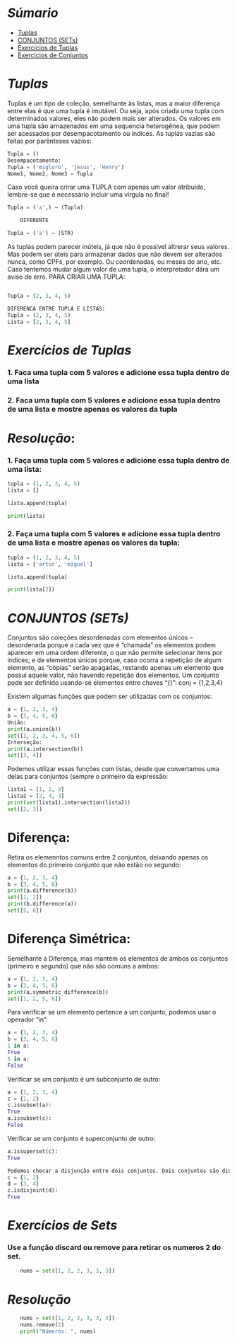 # ***Súmario***

- [Tuplas](#Tuplas)
- [CONJUNTOS (SETs)](#conjuntos(sets))
- [Exercícios de Tuplas](#exercícios_de_tuplas)
- [Exercícios de Conjuntos](#Exercícios_de_sets)


# *Tuplas*

Tuplas é um tipo de coleção, semelhante às listas, mas a maior diferença entre elas é que uma tupla é imutável. Ou seja, após criada uma tupla com determinados valores, eles não podem mais ser alterados.
Os valores em uma tupla são arnazenados em  uma sequencia heterogênea, que podem ser acessados por desempacotamento ou índices.
As tuplas vazias são feitas por parênteses vazios:
```python
Tupla = ()
Desempacotamento:
Tupla = ('migloro', 'jesus', 'Henry')
Nome1, Nome2, Nome3 = Tupla
```

Caso você queira crirar uma TUPLA com apenas um valor atribuído, lembre-se que é necessário incluir uma virgula no final!

```python
Tupla = ('a',) – (Tupla)

	DIFERENTE

Tupla = ('a') – (STR)
```

As tuplas podem parecer inúteis, já que não é possível altrerar seus valores. Mas podem ser úteis para armazenar dados que não devem ser alterados nunca, como CPFs, por exemplo. Ou coordenadas, ou meses do ano, etc.
Caso tentemos mudar algum valor de uma tupla, o interpretador dára um aviso de erro.
PARA CRIAR UMA TUPLA:
```python

Tupla = (2, 3, 4, 5)

DIFERENCA ENTRE TUPLA E LISTAS:
Tupla = (2, 3, 4, 5)
Lista = [2, 3, 4, 5]
```

# *Exercícios de Tuplas*

### 1. Faca uma tupla com 5 valores e adicione essa tupla dentro de uma lista


### 2. Faca uma tupla com 5 valores e adicione essa tupla dentro de uma lista e mostre apenas os valores da tupla


# *Resolução*:

### 1. Faça uma tupla com 5 valores e adicione essa tupla dentro de uma lista:

```python
tupla = (1, 2, 3, 4, 5)
lista = []

lista.append(tupla)

print(lista)
```


### 2. Faça uma tupla com 5 valores e adicione essa tupla dentro de uma lista e mostre apenas os valores da tupla:

```python
tupla = (1, 2, 3, 4, 5)
lista = ['artur', 'miguel']

lista.append(tupla)

print(lista[2])
```


# ***CONJUNTOS (SETs)***


  Conjuntos são coleções desordenadas com elementos únicos – desordenada porque a cada vez que é “chamada” os elementos podem aparecer em uma ordem diferente, o que não permite selecionar itens por índices; e de elementos únicos porque, caso ocorra a repetição de algum elemento, as “cópias” serão apagadas, restando apenas um elemento que possui aquele valor, não havendo repetição dos elementos.
Um conjunto pode ser definido usando-se elementos entre chaves “{}”:
conj = {1,2,3,4}

Existem algumas funções que podem ser utilizadas com os conjuntos:
```python  
a = {1, 2, 3, 4}
b = {3, 4, 5, 6}
União:
print(a.union(b))
set([1, 2, 3, 4, 5, 6])
Interseção:
print(a.intersection(b))
set([3, 4])
```

Podemos utilizar essas funções com listas, desde que convertamos uma delas para conjuntos (sempre o primeiro da expressão:
```python
lista1 = [1, 2, 3]
lista2 = [2, 4, 3]
print(set(lista1).intersection(lista2))
set([2, 3])
```

# Diferença:
Retira os elemenntos comuns entre 2 conjuntos, deixando apenas os elementos do primeiro conjunto que não estão no segundo:
```python
a = {1, 2, 3, 4}
b = {3, 4, 5, 6}
print(a.difference(b))
set([1, 2])
print(b.difference(a))
set([5, 6])
```

# Diferença Simétrica:
Semelhante a Diferença, mas mantém os elementos de ambos os conjuntos (primeiro e segundo) que não são comuns a ambos:
```python
a = {1, 2, 3, 4}
b = {3, 4, 5, 6}
print(a.symmetric_difference(b))
set([1, 2, 5, 6])
```

Para verificar se um elemento pertence a um conjunto, podemos usar o operador “in”:
```python
a = {1, 2, 3, 4}
b = {3, 4, 5, 6}
1 in a:
True
5 in a:
False
```

 Verificar se um conjunto é um subconjunto de outro:
```python
a = {1, 2, 3, 4}
c = {1, 2}
c.issubset(a):
True
a.issubset(c):
False
```

 Verificar se um conjunto é superconjunto de outro:
```python
a.issuperset(c):
True

Podemos checar a disjunção entre dois conjuntos. Dois conjuntos são disjuntos se tiverem interseção nula:
c = {1, 2}
d = {3, 4}
c.isdisjoint(d):
True
```

# *Exercícios de Sets*

### Use a função discard ou remove para retirar os numeros 2 do set.
```python
	nums = set([1, 2, 2, 3, 3, 3])
```

# *Resolução*
	
```python
	nums = set([1, 2, 2, 3, 3, 3])
	nums.remove(2)
	print("Números: ", nums)
```
	

